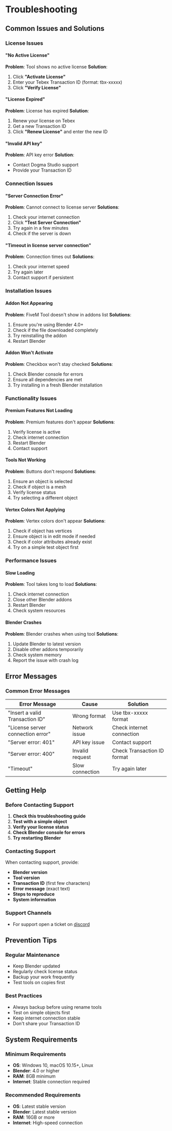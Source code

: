 # Troubleshooting

## Common Issues and Solutions

### License Issues

#### "No Active License"
**Problem**: Tool shows no active license
**Solution**: 
1. Click **"Activate License"**
2. Enter your Tebex Transaction ID (format: tbx-xxxxx)
3. Click **"Verify License"**

#### "License Expired"
**Problem**: License has expired
**Solution**:
1. Renew your license on Tebex
2. Get a new Transaction ID
3. Click **"Renew License"** and enter the new ID

#### "Invalid API key"
**Problem**: API key error
**Solution**:
- Contact Dogma Studio support
- Provide your Transaction ID

### Connection Issues

#### "Server Connection Error"
**Problem**: Cannot connect to license server
**Solutions**:
1. Check your internet connection
2. Click **"Test Server Connection"**
3. Try again in a few minutes
4. Check if the server is down

#### "Timeout in license server connection"
**Problem**: Connection times out
**Solutions**:
1. Check your internet speed
2. Try again later
3. Contact support if persistent

### Installation Issues

#### Addon Not Appearing
**Problem**: FiveM Tool doesn't show in addons list
**Solutions**:
1. Ensure you're using Blender 4.0+
2. Check if the file downloaded completely
3. Try reinstalling the addon
4. Restart Blender

#### Addon Won't Activate
**Problem**: Checkbox won't stay checked
**Solutions**:
1. Check Blender console for errors
2. Ensure all dependencies are met
3. Try installing in a fresh Blender installation

### Functionality Issues

#### Premium Features Not Loading
**Problem**: Premium features don't appear
**Solutions**:
1. Verify license is active
2. Check internet connection
3. Restart Blender
4. Contact support

#### Tools Not Working
**Problem**: Buttons don't respond
**Solutions**:
1. Ensure an object is selected
2. Check if object is a mesh
3. Verify license status
4. Try selecting a different object

#### Vertex Colors Not Applying
**Problem**: Vertex colors don't appear
**Solutions**:
1. Check if object has vertices
2. Ensure object is in edit mode if needed
3. Check if color attributes already exist
4. Try on a simple test object first

### Performance Issues

#### Slow Loading
**Problem**: Tool takes long to load
**Solutions**:
1. Check internet connection
2. Close other Blender addons
3. Restart Blender
4. Check system resources

#### Blender Crashes
**Problem**: Blender crashes when using tool
**Solutions**:
1. Update Blender to latest version
2. Disable other addons temporarily
3. Check system memory
4. Report the issue with crash log

## Error Messages

### Common Error Messages

| Error Message | Cause | Solution |
|---------------|-------|----------|
| "Insert a valid Transaction ID" | Wrong format | Use tbx-xxxxx format |
| "License server connection error" | Network issue | Check internet connection |
| "Server error: 401" | API key issue | Contact support |
| "Server error: 400" | Invalid request | Check Transaction ID format |
| "Timeout" | Slow connection | Try again later |

## Getting Help

### Before Contacting Support

1. **Check this troubleshooting guide**
2. **Test with a simple object**
3. **Verify your license status**
4. **Check Blender console for errors**
5. **Try restarting Blender**

### Contacting Support

When contacting support, provide:

- **Blender version**
- **Tool version**
- **Transaction ID** (first few characters)
- **Error message** (exact text)
- **Steps to reproduce**
- **System information**

### Support Channels

- For support open a ticket on [discord](https://discord.gg/8wGugUcz6n)


## Prevention Tips

### Regular Maintenance

- Keep Blender updated
- Regularly check license status
- Backup your work frequently
- Test tools on copies first

### Best Practices

- Always backup before using rename tools
- Test on simple objects first
- Keep internet connection stable
- Don't share your Transaction ID

## System Requirements

### Minimum Requirements

- **OS**: Windows 10, macOS 10.15+, Linux
- **Blender**: 4.0 or higher
- **RAM**: 8GB minimum
- **Internet**: Stable connection required

### Recommended Requirements

- **OS**: Latest stable version
- **Blender**: Latest stable version
- **RAM**: 16GB or more
- **Internet**: High-speed connection 